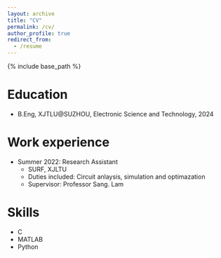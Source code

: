 ```yaml
---
layout: archive
title: "CV"
permalink: /cv/
author_profile: true
redirect_from:
  - /resume
---
```


{% include base_path %}

Education
======
* B.Eng, XJTLU@SUZHOU, Electronic Science and Technology, 2024

Work experience
======
* Summer 2022: Research Assistant
  * SURF, XJLTU
  * Duties included: Circuit anlaysis, simulation and optimazation
  * Supervisor: Professor Sang. Lam  

Skills
======
* C
* MATLAB
* Python
  
